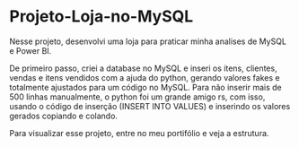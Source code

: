 # Projeto-Loja-no-MySQL

Nesse projeto, desenvolvi uma loja para praticar minha analises de MySQL e Power BI.

De primeiro passo, criei a database no MySQL e inseri os itens, clientes, vendas e itens vendidos com a ajuda do python, gerando valores fakes e totalmente ajustados para um código no MySQL. Para não inserir mais de 500 linhas manualmente, o python foi um grande amigo rs, com isso, usando o código de inserção (INSERT INTO VALUES) e inserindo os valores gerados copiando e colando.

Para visualizar esse projeto, entre no meu portifólio e veja a estrutura. 
